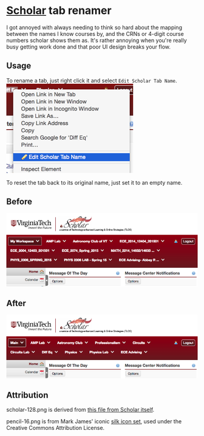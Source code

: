 # [Scholar](https://scholar.vt.edu/portal) tab renamer

I got annoyed with always needing to think so hard about the mapping between
the names I know courses by, and the CRNs or 4-digit course numbers scholar
shows them as.
It's rather annoying when you're really busy getting work done and that poor
UI design breaks your flow.

Usage
-----

To rename a tab, just right click it and select `Edit Scholar Tab Name`.
![Edit Scholar Tab Name](edit.png)

To reset the tab back to its original name, just set it to an empty name.

Before
------
![before](before.png)

After
-----
![after](after.png)

Attribution
-----------

scholar-128.png is derived from [this file from Scholar itself](https://scholar.vt.edu/library/skin/neo-default/images/logo_inst.gif).

pencil-16.png is from Mark James' iconic [silk icon set](http://www.famfamfam.com/lab/icons/silk/), used under the Creative Commons Attribution License.
